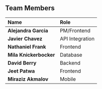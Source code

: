 ## Team Members

| Name | Role 
|:-----|:-----
| **Alejandra Garcia** | PM/Frontend 
| **Javier Chavez** | API Integration 
| **Nathaniel Frank** | Frontend 
| **Mila Knickerbocker** | Database 
| **David Berry** | Backend 
| **Jeet Patwa** | Frontend 
| **Miraziz Akmalov** | Mobile 
